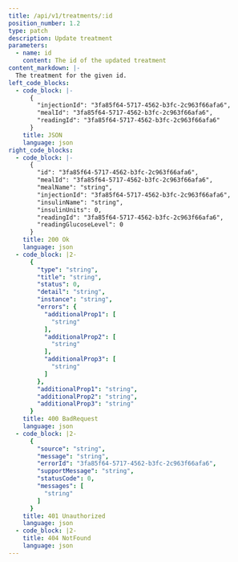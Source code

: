 ```yaml
---
title: /api/v1/treatments/:id
position_number: 1.2
type: patch
description: Update treatment
parameters:
  - name: id
    content: The id of the updated treatment
content_markdown: |-
  The treatment for the given id.
left_code_blocks:
  - code_block: |-
      {
        "injectionId": "3fa85f64-5717-4562-b3fc-2c963f66afa6",
        "mealId": "3fa85f64-5717-4562-b3fc-2c963f66afa6",
        "readingId": "3fa85f64-5717-4562-b3fc-2c963f66afa6"
      }
    title: JSON
    language: json
right_code_blocks:
  - code_block: |-
      {
        "id": "3fa85f64-5717-4562-b3fc-2c963f66afa6",
        "mealId": "3fa85f64-5717-4562-b3fc-2c963f66afa6",
        "mealName": "string",
        "injectionId": "3fa85f64-5717-4562-b3fc-2c963f66afa6",
        "insulinName": "string",
        "insulinUnits": 0,
        "readingId": "3fa85f64-5717-4562-b3fc-2c963f66afa6",
        "readingGlucoseLevel": 0
      }
    title: 200 Ok
    language: json
  - code_block: |2-
      {
        "type": "string",
        "title": "string",
        "status": 0,
        "detail": "string",
        "instance": "string",
        "errors": {
          "additionalProp1": [
            "string"
          ],
          "additionalProp2": [
            "string"
          ],
          "additionalProp3": [
            "string"
          ]
        },
        "additionalProp1": "string",
        "additionalProp2": "string",
        "additionalProp3": "string"
      }
    title: 400 BadRequest
    language: json
  - code_block: |2-
      {
        "source": "string",
        "message": "string",
        "errorId": "3fa85f64-5717-4562-b3fc-2c963f66afa6",
        "supportMessage": "string",
        "statusCode": 0,
        "messages": [
          "string"
        ]
      }
    title: 401 Unauthorized
    language: json
  - code_block: |2-
    title: 404 NotFound
    language: json
---
```

